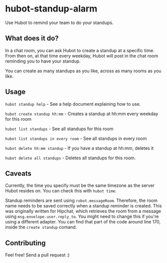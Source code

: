 hubot-standup-alarm
===================

Use Hubot to remind your team to do your standups.

## What does it do?

In a chat room, you can ask Hubot to create a standup at a specific time. From then on, at that time every weekday, Hubot will post in the chat room reminding you to have your standup.

You can create as many standups as you like, across as many rooms as you like.

## Usage

`hubot standup help` - See a help document explaining how to use.

`hubot create standup hh:mm` - Creates a standup at hh:mm every weekday for this room

`hubot list standups` - See all standups for this room

`hubot list standups in every room` - See all standups in every room

`hubot delete hh:mm standup` - If you have a standup at hh:mm, deletes it

`hubot delete all standups` - Deletes all standups for this room.

## Caveats

Currently, the time you specify must be the same timezone as the server Hubot resides on. You can check this with `hubot time`.

Standup reminders are sent using `robot.messageRoom`. Therefore, the room name needs to be saved correctly when a standup reminder is created. This was originally written for Hipchat, which retrieves the room from a message using `msg.envelope.user.reply_to`. You might need to change this if you're using a different adapter. You can find that part of the code around line 170, inside the `create standup` comand.

## Contributing

Feel free! Send a pull request :)
